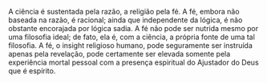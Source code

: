 ﻿A ciência é sustentada pela razão, a religião pela fé. A fé, embora não baseada na razão, é racional; ainda que independente da lógica, é não obstante encorajada por lógica sadia. A fé não pode ser nutrida mesmo por uma filosofia ideal; de fato, ela é, com a ciência, a própria fonte de uma tal filosofia. A fé, o insight religioso humano, pode seguramente ser instruída apenas pela revelação, pode certamente ser elevada somente pela experiência mortal pessoal com a presença espiritual do Ajustador do Deus que é espírito.